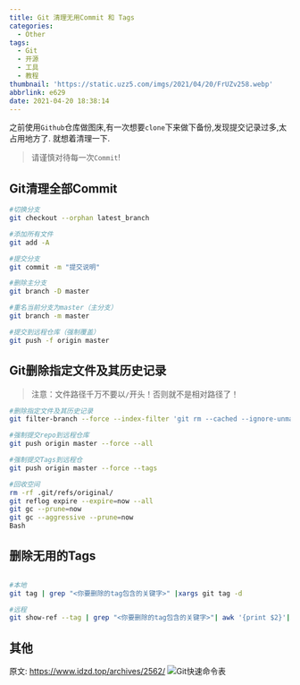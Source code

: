 ```yaml
---
title: Git 清理无用Commit 和 Tags
categories:
  - Other
tags:
  - Git
  - 开源
  - 工具
  - 教程
thumbnail: 'https://static.uzz5.com/imgs/2021/04/20/FrUZv258.webp'
abbrlink: e629
date: 2021-04-20 18:38:14
---
```

之前使用`Github`仓库做图床,有一次想要`clone`下来做下备份,发现提交记录过多,太占用地方了.
就想着清理一下.

> 请谨慎对待每一次`Commit`!

## Git清理全部Commit

```bash
#切换分支
git checkout --orphan latest_branch

#添加所有文件
git add -A

#提交分支
git commit -m "提交说明"

#删除主分支
git branch -D master

#重名当前分支为master（主分支）
git branch -m master

#提交到远程仓库（强制覆盖）
git push -f origin master
```

## Git删除指定文件及其历史记录

>  注意：文件路径千万不要以`/`开头！否则就不是相对路径了！

```bash
#删除指定文件及其历史记录
git filter-branch --force --index-filter 'git rm --cached --ignore-unmatch <你要删除的文件路径（相对于项目根目录）>' --prune-empty --tag-name-filter cat -- --all

#强制提交repo到远程仓库
git push origin master --force --all

#强制提交Tags到远程仓
git push origin master --force --tags

#回收空间
rm -rf .git/refs/original/
git reflog expire --expire=now --all
git gc --prune=now
git gc --aggressive --prune=now
Bash

```

## 删除无用的Tags

```bash

#本地
git tag | grep "<你要删除的tag包含的关键字>" |xargs git tag -d

#远程
git show-ref --tag | grep "<你要删除的tag包含的关键字>"| awk '{print $2}'|xargs git push origin --delete

```
## 其他
原文: https://www.idzd.top/archives/2562/
![Git快速命令表](https://static.uzz5.com/imgs/2021/04/20/4AGZPHIm.webp)